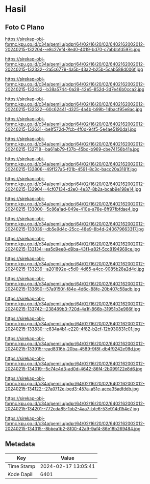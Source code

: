 # Hasil

## Foto C Plano

https://sirekap-obj-formc.kpu.go.id/c34a/pemilu/pdpr/64/02/16/20/02/6402162002012-20240215-132204--e8c27ef4-8ed0-4019-bd70-c7abbbfd597c.jpg

https://sirekap-obj-formc.kpu.go.id/c34a/pemilu/pdpr/64/02/16/20/02/6402162002012-20240215-132332--2a5c6779-4a5b-43a2-b25b-5cab588d006f.jpg

https://sirekap-obj-formc.kpu.go.id/c34a/pemilu/pdpr/64/02/16/20/02/6402162002012-20240215-132432--b38a5744-0a28-42e5-852d-3d7e46b0cca2.jpg

https://sirekap-obj-formc.kpu.go.id/c34a/pemilu/pdpr/64/02/16/20/02/6402162002012-20240215-132522--60c62441-d325-4a4b-b99b-14bacf95e8ac.jpg

https://sirekap-obj-formc.kpu.go.id/c34a/pemilu/pdpr/64/02/16/20/02/6402162002012-20240215-132631--be1f572d-7fcb-4f0d-94f5-5e4ae5190da1.jpg

https://sirekap-obj-formc.kpu.go.id/c34a/pemilu/pdpr/64/02/16/20/02/6402162002012-20240215-132718--ba61ab79-f37b-45bd-b969-cbe74156b41a.jpg

https://sirekap-obj-formc.kpu.go.id/c34a/pemilu/pdpr/64/02/16/20/02/6402162002012-20240215-132806--49f127a5-f01b-4591-8c3c-bacc20a3181f.jpg

https://sirekap-obj-formc.kpu.go.id/c34a/pemilu/pdpr/64/02/16/20/02/6402162002012-20240215-132904--4cf07134-d2e0-4e37-8b2a-bcab9e198e14.jpg

https://sirekap-obj-formc.kpu.go.id/c34a/pemilu/pdpr/64/02/16/20/02/6402162002012-20240215-133000--5c86a1ad-049e-410e-a78e-6ff97fbfdae4.jpg

https://sirekap-obj-formc.kpu.go.id/c34a/pemilu/pdpr/64/02/16/20/02/6402162002012-20240215-133039--db5e9d4c-25cc-48e9-8b4d-240679663317.jpg

https://sirekap-obj-formc.kpu.go.id/c34a/pemilu/pdpr/64/02/16/20/02/6402162002012-20240215-133134--ea5d9ee8-d9ba-43f1-a82f-5cc8194969ce.jpg

https://sirekap-obj-formc.kpu.go.id/c34a/pemilu/pdpr/64/02/16/20/02/6402162002012-20240215-133239--a201892e-c5d0-4d65-a4cc-9085b28a2d4d.jpg

https://sirekap-obj-formc.kpu.go.id/c34a/pemilu/pdpr/64/02/16/20/02/6402162002012-20240215-133650--57a9150f-f84e-4d6c-88fe-20b407c58adb.jpg

https://sirekap-obj-formc.kpu.go.id/c34a/pemilu/pdpr/64/02/16/20/02/6402162002012-20240215-133742--238489b3-720d-4a1f-866b-31951b3e966f.jpg

https://sirekap-obj-formc.kpu.go.id/c34a/pemilu/pdpr/64/02/16/20/02/6402162002012-20240215-133830--c834a4b1-c220-4f82-b2cf-12b930831c01.jpg

https://sirekap-obj-formc.kpu.go.id/c34a/pemilu/pdpr/64/02/16/20/02/6402162002012-20240215-133915--ead8316b-20ba-4589-9f8f-db4f9242e98d.jpg

https://sirekap-obj-formc.kpu.go.id/c34a/pemilu/pdpr/64/02/16/20/02/6402162002012-20240215-134019--5c74c4d3-ad0d-4642-86f4-2b099122e8d6.jpg

https://sirekap-obj-formc.kpu.go.id/c34a/pemilu/pdpr/64/02/16/20/02/6402162002012-20240215-134122--27a0712e-bed3-457a-a51e-acca35adfddb.jpg

https://sirekap-obj-formc.kpu.go.id/c34a/pemilu/pdpr/64/02/16/20/02/6402162002012-20240215-134201--772cda85-1bb2-4aa7-bfe6-53e914d154e7.jpg

https://sirekap-obj-formc.kpu.go.id/c34a/pemilu/pdpr/64/02/16/20/02/6402162002012-20240215-134315--8bbea1b2-8f00-42a9-9af4-86e18b269484.jpg


## Metadata

| Key        | Value               |
| ---------- | ------------------- |
| Time Stamp | 2024-02-17 13:05:41 |
| Kode Dapil | 6401                |



